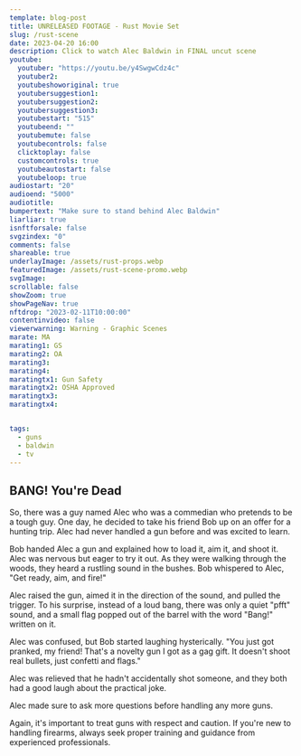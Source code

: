 ```yaml
---
template: blog-post
title: UNRELEASED FOOTAGE - Rust Movie Set
slug: /rust-scene
date: 2023-04-20 16:00
description: Click to watch Alec Baldwin in FINAL uncut scene
youtube:
  youtuber: "https://youtu.be/y4SwgwCdz4c"
  youtuber2: 
  youtubeshoworiginal: true
  youtubersuggestion1: 
  youtubersuggestion2: 
  youtubersuggestion3: 
  youtubestart: "515"
  youtubeend: ""
  youtubemute: false
  youtubecontrols: false
  clicktoplay: false
  customcontrols: true
  youtubeautostart: false
  youtubeloop: true
audiostart: "20"
audioend: "5000"
audiotitle: 
bumpertext: "Make sure to stand behind Alec Baldwin"
liarliar: true
isnftforsale: false
svgzindex: "0"
comments: false
shareable: true
underlayImage: /assets/rust-props.webp
featuredImage: /assets/rust-scene-promo.webp
svgImage: 
scrollable: false
showZoom: true
showPageNav: true
nftdrop: "2023-02-11T10:00:00"
contentinvideo: false
viewerwarning: Warning - Graphic Scenes
marate: MA
marating1: GS
marating2: OA
marating3: 
marating4: 
maratingtx1: Gun Safety
maratingtx2: OSHA Approved
maratingtx3: 
maratingtx4: 


tags:
  - guns
  - baldwin
  - tv
---
```

<!-- <div class="contentinside lake1" style=""> -->
<!-- <img class="" src="/assets/lakemouth.webp" width="100%" style=" z-index:-1; opacity:0;
animation: kariFilter 6s ease-in-out;
animation-delay: 4s;
animation-iteration-count:infinite;
" /> -->


<!-- <div class="bubble bubble-bottom-left" style="position:absolute; width:; top:30%; left:20vw; display:flex; justify-content:center;backdrop-filter: blur(6px);
animation: bubbleBop 9s ease-in;
animation-delay: 6s;
animation-direction: forwards;
animation-iteration-count:1;
opacity:0;
"><span style="font-size:120%; font-weight:bold;"><span style="font-size:160%; font-weight:bold;"></span></div>


<div class="bubble bubble-bottom-right" style="position:absolute; width:50vw; top:50%; right:20vw; display:block; justify-content:center; font-size:110%;backdrop-filter: blur(6px);
animation: bubbleBop1 10s ease-in;
animation-delay:8s;
animation-direction: forwards;
animation-iteration-count:1;
opacity:0;
"><span style="font-weight:bold;"></span></div>
</div> -->

<style>



</style>
<div class="contentbody" style="text-align:left !important; margin-top:0;">

## BANG! You're Dead

So, there was a guy named Alec who was a commedian who pretends to be a tough guy. One day, he decided to take his friend Bob up on an offer for a hunting trip. Alec had never handled a gun before and was excited to learn.

Bob handed Alec a gun and explained how to load it, aim it, and shoot it. Alec was nervous but eager to try it out. As they were walking through the woods, they heard a rustling sound in the bushes. Bob whispered to Alec, "Get ready, aim, and fire!"

Alec raised the gun, aimed it in the direction of the sound, and pulled the trigger. To his surprise, instead of a loud bang, there was only a quiet "pfft" sound, and a small flag popped out of the barrel with the word "Bang!" written on it.

Alec was confused, but Bob started laughing hysterically. "You just got pranked, my friend! That's a novelty gun I got as a gag gift. It doesn't shoot real bullets, just confetti and flags."

Alec was relieved that he hadn't accidentally shot someone, and they both had a good laugh about the practical joke.

Alec made sure to ask more questions before handling any more guns.

Again, it's important to treat guns with respect and caution. If you're new to handling firearms, always seek proper training and guidance from experienced professionals.




</div>